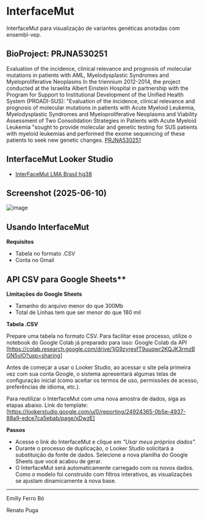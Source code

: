 # InterfaceMut

InterfaceMut para visualização de variantes genéticas anotadas com ensembl-vep.


## BioProject: PRJNA530251

Evaluation of the incidence, clinical relevance and prognosis of molecular mutations in patients with AML, Myelodysplastic Syndromes and Myeloproliferative Neoplasms
In the triennium 2012-2014, the project conducted at the Israelita Albert Einstein Hospital in partnership with the Program for Support to Institutional Development of the Unified Health System (PROADI-SUS): "Evaluation of the incidence, clinical relevance and prognosis of molecular mutations in patients with Acute Myeloid Leukemia, Myelodysplastic Syndromes and Myeloproliferative Neoplasms and Viability Assessment of Two Consolidation Strategies in Patients with Acute Myeloid Leukemia "sought to provide molecular and genetic testing for SUS patients with myeloid leukemias and performed the exome sequencing of these patients to seek new genetic changes. [PRJNA530251](https://www.ncbi.nlm.nih.gov/bioproject/PRJNA530251)

## InterfaceMut Looker Studio 
- [InterFaceMut LMA Brasil hg38](https://lookerstudio.google.com/reporting/1245291b-b1bd-4ab4-95f9-d4dfde96bc2b/page/xDwzE)

## Screenshot (2025-06-10)

![image](https://github.com/user-attachments/assets/4d535671-bf15-437b-8585-25250ac78ed6)

## Usando InterfaceMut

**Requisitos**
- Tabela no formato .CSV
- Conta no Gmail

## API CSV para Google Sheets**

**Limitações do Google Sheets**
- Tamanho do arquivo menor do que 300Mb
- Total de Linhas tem que ser menor do que 180 mil

**Tabela .CSV**

Prepare uma tabela no formato CSV. Para facilitar esse processo, utilize o notebook do Google Colab já preparado para isso: Google Colab da API [https://colab.research.google.com/drive/1jG9zyresfT9uuqwr2KQJK3rmzBGN5vlO?usp=sharing]

Antes de começar a usar o Looker Studio, ao acessar o site pela primeira vez com sua conta Google, o sistema apresentará algumas telas de configuração inicial (como aceitar os termos de uso, permissões de acesso, preferências de idioma, etc.).

Para reutilizar o InterfaceMut com uma nova amostra de dados, siga as etapas abaixo. Link do template: [https://lookerstudio.google.com/u/0/reporting/24924365-0b5e-4937-88a9-edce7ca5ebab/page/xDwzE]

**Passos**

- Acesse o link do InterfaceMut e clique em _"Usar meus próprios dados"._
- Durante o processo de duplicação, o Looker Studio solicitará a substituição da fonte de dados. Selecione a nova planilha do Google Sheets que você acabou de gerar.
- O InterfaceMut será automaticamente carregado com os novos dados. Como o modelo foi construído com filtros interativos, as visualizações se ajustam dinamicamente à nova base.


---
Emilly Ferro Bó

Renato Puga
